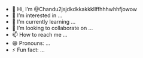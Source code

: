 - 👋 Hi, I’m @Chandu2jsjdkdkkakkkllffhhhwhhfjowow
- 👀 I’m interested in ...
- 🌱 I’m currently learning ...
- 💞️ I’m looking to collaborate on ...
- 📫 How to reach me ...
- 😄 Pronouns: ...
- ⚡ Fun fact: ...

<!---
Chandu2jsjdkdkkakkkllffhhhwhhfjowow/Chandu2jsjdkdkkakkkllffhhhwhhfjowow is a ✨ special ✨ repository because its `README.md` (this file) appears on your GitHub profile.
You can click the Preview link to take a look at your changes.
--->
